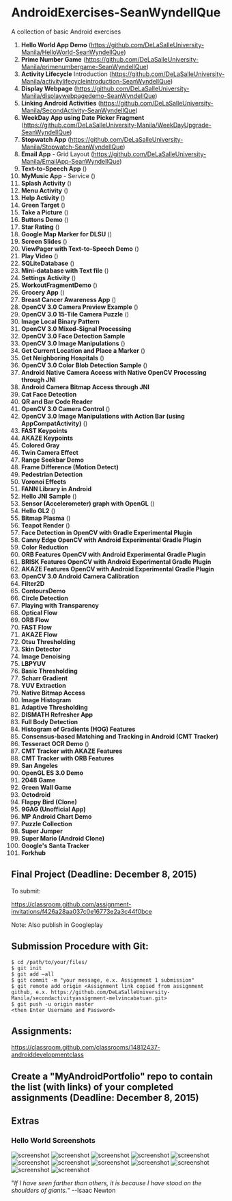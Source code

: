# AndroidExercises-SeanWyndellQue

A collection of basic Android exercises

1. **Hello World App Demo** (https://github.com/DeLaSalleUniversity-Manila/HelloWorld-SeanWyndellQue)
2. **Prime Number Game** (https://github.com/DeLaSalleUniversity-Manila/primenumbergame-SeanWyndellQue)
3. **Activity Lifecycle** Introduction (https://github.com/DeLaSalleUniversity-Manila/activitylifecycleintroduction-SeanWyndellQue)
4. **Display Webpage** (https://github.com/DeLaSalleUniversity-Manila/displaywebpagedemo-SeanWyndellQue)
5. **Linking Android Activities** (https://github.com/DeLaSalleUniversity-Manila/SecondActivity-SeanWyndellQue)
6. **WeekDay App using Date Picker Fragment** (https://github.com/DeLaSalleUniversity-Manila/WeekDayUpgrade-SeanWyndellQue)
7. **Stopwatch App** (https://github.com/DeLaSalleUniversity-Manila/Stopwatch-SeanWyndellQue)
8. **Email App** - Grid Layout (https://github.com/DeLaSalleUniversity-Manila/EmailApp-SeanWyndellQue)
9. **Text-to-Speech App** ()
10. **MyMusic App** - Service ()
11. **Splash Activity** ()
12. **Menu Activity** ()
13. **Help Activity** ()
14. **Green Target** ()
15. **Take a Picture** ()
16. **Buttons Demo** ()
17. **Star Rating** ()
18. **Google Map Marker for DLSU** ()
19. **Screen Slides** ()
20. **ViewPager with Text-to-Speech Demo** ()
21. **Play Video** ()
22. **SQLiteDatabase** ()
23. **Mini-database with Text file** ()
24. **Settings Activity** ()
25. **WorkoutFragmentDemo** ()
26. **Grocery App** ()
27. **Breast Cancer Awareness App** ()
28. **OpenCV 3.0 Camera Preview Example** ()
29. **OpenCV 3.0 15-Tile Camera Puzzle** ()
30. **Image Local Binary Pattern** 
31. **OpenCV 3.0 Mixed-Signal Processing**   
32. **OpenCV 3.0 Face Detection Sample** 
33. **OpenCV 3.0 Image Manipulations** ()
34. **Get Current Location and Place a Marker** ()
35. **Get Neighboring Hospitals** ()
36. **OpenCV 3.0 Color Blob Detection Sample** ()
37. **Android Native Camera Access with Native OpenCV Processing through JNI** 
38. **Android Camera Bitmap Access through JNI** 
39. **Cat Face Detection** 
40. **QR and Bar Code Reader** 
41. **OpenCV 3.0 Camera Control** ()
42. **OpenCV 3.0 Image Manipulations with Action Bar (using AppCompatActivity)** ()
43. **FAST Keypoints** 
44. **AKAZE Keypoints** 
45. **Colored Gray** 
46. **Twin Camera Effect** 
47. **Range Seekbar Demo** 
48. **Frame Difference (Motion Detect)** 
49. **Pedestrian Detection** 
50. **Voronoi Effects** 
51. **FANN Library in Android** 
52. **Hello JNI Sample** ()
53. **Sensor (Accelerometer) graph with OpenGL** ()
54. **Hello GL2** ()
55. **Bitmap Plasma** ()
56. **Teapot Render** ()
57. **Face Detection in OpenCV with Gradle Experimental Plugin** 
58. **Canny Edge OpenCV with Android Experimental Gradle Plugin** 
59. **Color Reduction** 
60. **ORB Features OpenCV with Android Experimental Gradle Plugin** 
61. **BRISK Features OpenCV with Android Experimental Gradle Plugin** 
62. **AKAZE Features OpenCV with Android Experimental Gradle Plugin** 
63. **OpenCV 3.0 Android Camera Calibration** 
64. **Filter2D** 
65. **ContoursDemo** 
66. **Circle Detection** 
67. **Playing with Transparency** 
68. **Optical Flow** 
69. **ORB Flow** 
70. **FAST Flow** 
71. **AKAZE Flow** 
72. **Otsu Thresholding** 
73. **Skin Detector** 
74. **Image Denoising** 
75. **LBPYUV** 
76. **Basic Thresholding** 
77. **Scharr Gradient** 
78. **YUV Extraction**
79. **Native Bitmap Access** 
80. **Image Histogram** 
81. **Adaptive Thresholding** 
82. **DISMATH Refresher App** 
83. **Full Body Detection** 
84. **Histogram of Gradients (HOG) Features** 
85. **Consensus-based Matching and Tracking in Android (CMT Tracker)** 
86. **Tesseract OCR Demo** ()
87. **CMT Tracker with AKAZE Features** 
88. **CMT Tracker with ORB Features** 
89. **San Angeles** 
90. **OpenGL ES 3.0 Demo** 
91. **2048 Game** 
92. **Green Wall Game** 
93. **Octodroid** 
94. **Flappy Bird (Clone)** 
95. **9GAG (Unofficial App)** 
96. **MP Android Chart Demo** 
97. **Puzzle Collection** 
98. **Super Jumper** 
99. **Super Mario (Android Clone)** 
100. **Google's Santa Tracker** 
101. **Forkhub** 


## Final Project (Deadline: December 8, 2015)

To submit:

https://classroom.github.com/assignment-invitations/f426a28aa037c0e16773e2a3c44f0bce 

Note: Also publish in Googleplay

## Submission Procedure with Git: 

```shell
$ cd /path/to/your/files/
$ git init
$ git add –all
$ git commit -m "your message, e.x. Assignment 1 submission"
$ git remote add origin <Assignment link copied from assignment github, e.x. https://github.com/DeLaSalleUniversity-Manila/secondactivityassignment-melvincabatuan.git>
$ git push -u origin master
<then Enter Username and Password>
```


## Assignments:

https://classroom.github.com/classrooms/14812437-androiddevelopmentclass

## Create a "MyAndroidPortfolio" repo to contain the list (with links) of your completed assignments (Deadline: December 8, 2015)

## Extras

### Hello World Screenshots

![screenshot](Hello_01.png)
![screenshot](Hello_02.png)
![screenshot](Hello_03.png)
![screenshot](Hello_04.png)
![screenshot](Hello_05.png)
![screenshot](Hello_06.png)
![screenshot](Hello_07.png)
![screenshot](Hello_08.png)
![screenshot](Hello_09.png)
![screenshot](Hello_10.png)
![screenshot](Hello_11.png)
![screenshot](Hello_12.png)

"*If I have seen farther than others, it is because I have stood on the shoulders of giants.*" --Isaac Newton
